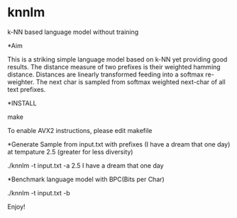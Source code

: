 # knnlm
k-NN based language model without training

*Aim

This is a striking simple language model based on k-NN yet providing good results. The distance measure of two prefixes is their weighted hamming distance. Distances are linearly transformed feeding into a softmax re-weighter. The next char is sampled from softmax weighted next-char of all text prefixes.

*INSTALL

make

To enable AVX2 instructions, please edit makefile

*Generate Sample from input.txt with prefixes (I have a dream that one day) at tempature 2.5 (greater for less diversity)

./knnlm -t input.txt -a 2.5 I have a dream that one day

*Benchmark language model with BPC(Bits per Char)

./knnlm -t input.txt -b

Enjoy!
